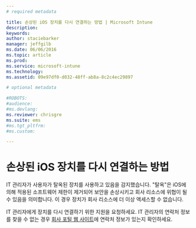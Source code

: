 ```yaml
---
# required metadata

title: 손상된 iOS 장치를 다시 연결하는 방법 | Microsoft Intune
description:
keywords:
author: staciebarker
manager: jeffgilb
ms.date: 06/06/2016
ms.topic: article
ms.prod:
ms.service: microsoft-intune
ms.technology:
ms.assetid: 09e97df0-d032-48ff-ab8a-8c2c4ec29897

# optional metadata

#ROBOTS:
#audience:
#ms.devlang:
ms.reviewer: chrisgre
ms.suite: ems
#ms.tgt_pltfrm:
#ms.custom:

---
```


# 손상된 iOS 장치를 다시 연결하는 방법
IT 관리자가 사용자가 탈옥된 장치를 사용하고 있음을 감지했습니다. "탈옥"은 iOS에 의해 적용된 소프트웨어 제한이 제거되어 보안을 손상시키고 회사 리소스에 위협이 될 수 있음을 의미합니다. 이 경우 장치가 회사 리소스에 더 이상 액세스할 수 없습니다.

IT 관리자에게 장치를 다시 연결하기 위한 지원을 요청하세요. IT 관리자의 연락처 정보를 찾을 수 없는 경우 [회사 포털 웹 사이트](http://portal.manage.microsoft.com)에 연락처 정보가 있는지 확인하세요.



<!--HONumber=Jun16_HO1-->


